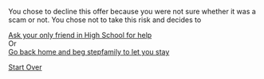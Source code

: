 You chose to decline this offer because you were not sure whether it was a scam or not. You chose not to take this risk and decides to

[Ask your only friend in High School for help](friend.md)  
Or  
[Go back home and beg stepfamily to let you stay](step-family)

[Start Over](../kicked-out.md)
